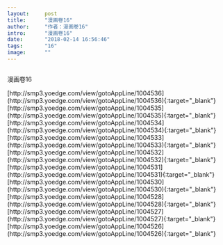 ```yaml
---
layout:     post
title:      "漫画卷16"
author:     "作者：漫画卷16"
intro:      "漫画卷16"
date:       "2018-02-14 16:56:46"
tags:       "16"
image:      ""
---
```

<div style="text-align: center">
<p><img src=""/></p>
</div>
<p class="post-meta">
<span>漫画卷16</span>
</p>
[http://smp3.yoedge.com/view/gotoAppLine/1004536](http://smp3.yoedge.com/view/gotoAppLine/1004536){:target="_blank"}
[http://smp3.yoedge.com/view/gotoAppLine/1004535](http://smp3.yoedge.com/view/gotoAppLine/1004535){:target="_blank"}
[http://smp3.yoedge.com/view/gotoAppLine/1004534](http://smp3.yoedge.com/view/gotoAppLine/1004534){:target="_blank"}
[http://smp3.yoedge.com/view/gotoAppLine/1004533](http://smp3.yoedge.com/view/gotoAppLine/1004533){:target="_blank"}
[http://smp3.yoedge.com/view/gotoAppLine/1004532](http://smp3.yoedge.com/view/gotoAppLine/1004532){:target="_blank"}
[http://smp3.yoedge.com/view/gotoAppLine/1004531](http://smp3.yoedge.com/view/gotoAppLine/1004531){:target="_blank"}
[http://smp3.yoedge.com/view/gotoAppLine/1004530](http://smp3.yoedge.com/view/gotoAppLine/1004530){:target="_blank"}
[http://smp3.yoedge.com/view/gotoAppLine/1004528](http://smp3.yoedge.com/view/gotoAppLine/1004528){:target="_blank"}
[http://smp3.yoedge.com/view/gotoAppLine/1004527](http://smp3.yoedge.com/view/gotoAppLine/1004527){:target="_blank"}
[http://smp3.yoedge.com/view/gotoAppLine/1004526](http://smp3.yoedge.com/view/gotoAppLine/1004526){:target="_blank"}



